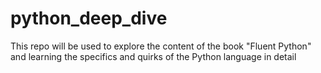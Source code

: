 # python_deep_dive
This repo will be used to explore the content of the book "Fluent Python" and learning the specifics and quirks of the Python language in detail
